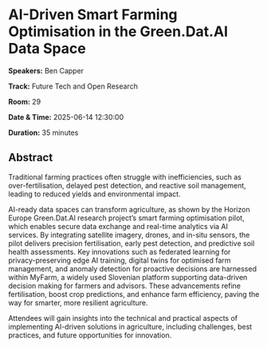 # AI-Driven Smart Farming Optimisation in the Green.Dat.AI Data Space

**Speakers:** Ben Capper
                    
**Track:** Future Tech and Open Research
                    
**Room:** 29
                    
**Date & Time:** 2025-06-14 12:30:00
                    
**Duration:** 35 minutes
                    
## Abstract
                    
Traditional farming practices often struggle with inefficiencies, such as over-fertilisation, delayed pest detection, and reactive soil management, leading to reduced yields and environmental impact. 

AI-ready data spaces can transform agriculture, as shown by the Horizon Europe Green.Dat.AI research project’s smart farming optimisation pilot, which enables secure data exchange and real-time analytics via AI services. By integrating satellite imagery, drones, and in-situ sensors, the pilot delivers precision fertilisation, early pest detection, and predictive soil health assessments. Key innovations such as federated learning for privacy-preserving edge AI training, digital twins for optimised farm management, and anomaly detection for proactive decisions are harnessed within MyFarm, a widely used Slovenian platform supporting data-driven decision making for farmers and advisors. These advancements refine fertilisation, boost crop predictions, and enhance farm efficiency, paving the way for smarter, more resilient agriculture. 

Attendees will gain insights into the technical and practical aspects of implementing AI-driven solutions in agriculture, including challenges, best practices, and future opportunities for innovation.

